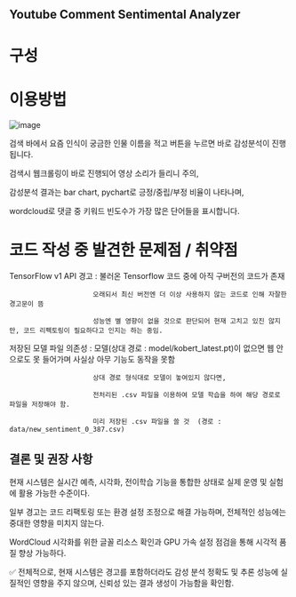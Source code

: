 ## Youtube Comment Sentimental Analyzer

# 구성


# 이용방법
![image](https://github.com/user-attachments/assets/ea4b8e78-5424-484c-b6e2-f0d0e4491bd1)

검색 바에서 요즘 인식이 궁금한 인물 이름을 적고 버튼을 누르면 바로 감성분석이 진행됩니다.

검색시 웹크롤링이 바로 진행되어 영상 소리가 들리니 주의,

감성분석 결과는 bar chart, pychart로 긍정/중립/부정 비율이 나타나며, 

wordcloud로 댓글 중 키워드 빈도수가 가장 많은 단어들을 표시합니다.

# 코드 작성 중 발견한 문제점 / 취약점

TensorFlow v1 API 경고 : 불러온 Tensorflow 코드 중에 아직 구버전의 코드가 존재 
                         
                         오래되서 최신 버전엔 더 이상 사용하지 않는 코드로 인해 자잘한 경고문이 뜸
                         
                         성능엔 별 영향이 없을 것으로 판단되어 현재 고치고 있진 않지만, 코드 리펙토링이 필요하다고 인지는 하는 중임.

저장된 모델 파일 의존성 : 모델(상대 경로 : model/kobert_latest.pt)이 없으면 웹 안으로도 못 들어가며 사실상 아무 기능도 동작을 못함
                 
                         상대 경로 형식대로 모델이 놓여있지 않다면,
                 
                         전처리된 .csv 파일을 이용하여 모델 학습을 하여 해당 경로로 파일을 저장해야 함.

                         미리 저장된 .csv 파일을 쓸 것  (경로 : data/new_sentiment_0_387.csv)

## 결론 및 권장 사항

현재 시스템은 실시간 예측, 시각화, 전이학습 기능을 통합한 상태로 실제 운영 및 실험에 활용 가능한 수준이다.

일부 경고는 코드 리팩토링 또는 환경 설정 조정으로 해결 가능하며, 전체적인 성능에는 중대한 영향을 미치지 않는다.

WordCloud 시각화를 위한 글꼴 리소스 확인과 GPU 가속 설정 점검을 통해 시각적 품질 향상 가능하다.

✅ 전체적으로, 현재 시스템은 경고를 포함하더라도 감성 분석 정확도 및 추론 성능에 실질적인 영향을 주지 않으며, 신뢰성 있는 결과 생성이 가능함을 확인함.
